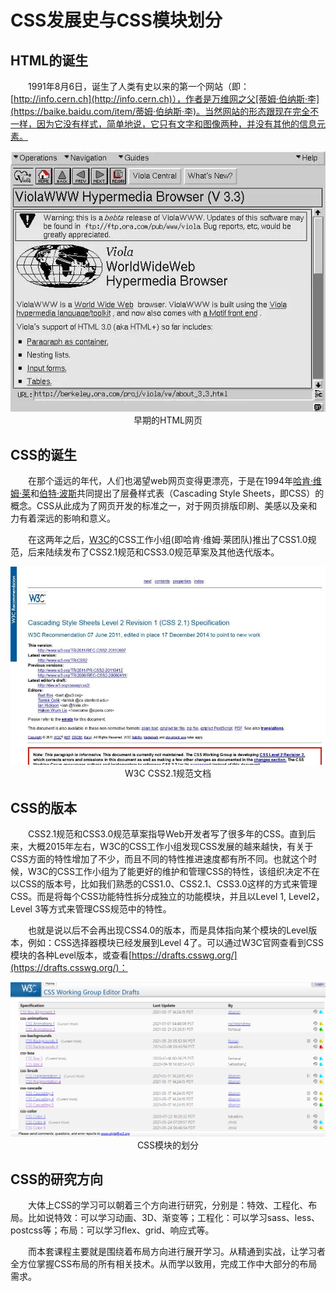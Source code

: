 # CSS发展史与CSS模块划分

## HTML的诞生

&emsp;&emsp;1991年8月6日，诞生了人类有史以来的第一个网站（即：[http://info.cern.ch](http://info.cern.ch)），作者是万维网之父[蒂姆·伯纳斯·李](https://baike.baidu.com/item/蒂姆·伯纳斯·李)。当然网站的形态跟现在完全不一样，因为它没有样式，简单地说，它只有文字和图像两种，并没有其他的信息元素。

<div align=center>
	<img src="./img/1_4_1.jpg" />
    <div>早期的HTML网页</div>
</div>

## CSS的诞生

&emsp;&emsp;在那个遥远的年代，人们也渴望web网页变得更漂亮，于是在1994年[哈肯·维姆·莱](https://baike.baidu.com/item/哈肯·维姆·莱)和[伯特·波斯](https://baike.baidu.com/item/伯特·波斯)共同提出了层叠样式表（Cascading Style Sheets，即CSS）的概念。CSS从此成为了网页开发的标准之一，对于网页排版印刷、美感以及亲和力有着深远的影响和意义。

&emsp;&emsp;在这两年之后，[W3C](https://baike.baidu.com/item/w3c)的CSS工作小组(即哈肯·维姆·莱团队)推出了CSS1.0规范，后来陆续发布了CSS2.1规范和CSS3.0规范草案及其他迭代版本。

<div align=center>
	<img src="./img/1_4_2.jpg" width="600" />
    <div>W3C CSS2.1规范文档</div>
</div>

## CSS的版本

&emsp;&emsp;CSS2.1规范和CSS3.0规范草案指导Web开发者写了很多年的CSS。直到后来，大概2015年左右，W3C的CSS工作小组发现CSS发展的越来越快，有关于CSS方面的特性增加了不少，而且不同的特性推进速度都有所不同。也就这个时候，W3C的CSS工作小组为了能更好的维护和管理CSS的特性，该组织决定不在以CSS的版本号，比如我们熟悉的CSS1.0、CSS2.1、CSS3.0这样的方式来管理CSS。而是将每个CSS功能特性拆分成独立的功能模块，并且以Level 1, Level2，Level 3等方式来管理CSS规范中的特性。

&emsp;&emsp;也就是说以后不会再出现CSS4.0的版本，而是具体指向某个模块的Level版本，例如：CSS选择器模块已经发展到Level 4了。可以通过W3C官网查看到CSS模块的各种Level版本，或查看[https://drafts.csswg.org/](https://drafts.csswg.org/)：

<div align=center>
	<img src="./img/1_4_3.jpg" width="800" />
    <div>CSS模块的划分</div>
</div>

## CSS的研究方向

&emsp;&emsp;大体上CSS的学习可以朝着三个方向进行研究，分别是：特效、工程化、布局。比如说特效：可以学习动画、3D、渐变等；工程化：可以学习sass、less、postcss等；布局：可以学习flex、grid、响应式等。

&emsp;&emsp;而本套课程主要就是围绕着布局方向进行展开学习。从精通到实战，让学习者全方位掌握CSS布局的所有相关技术。从而学以致用，完成工作中大部分的布局需求。
